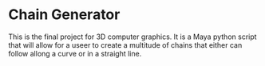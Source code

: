 # Chain Generator
 This is the final project for 3D computer graphics.  It is a Maya python script that will allow for a useer to create a multitude of chains that either can follow allong a curve or in a straight line.
